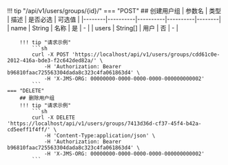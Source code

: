 !!! tip "/api/v1/users/groups/{id}/"
    === "POST"
        ## 创建用户组
        | 参数名 | 类型     | 描述     | 是否必选 | 可选值 |
        |--------|----------|----------|----------|--------|
        | name   | String   | 名称     | 是       | -      |
        | users  | String[] | 用户     | 否       | -      |

        !!! tip "请求示例"
            ```sh
            curl -X POST 'https://localhost/api/v1/users/groups/cdd61c0e-2012-416a-bde3-f2c642ded82a/' \
                -H 'Authorization: Bearer b96810faac725563304dada8c323c4fa061863d4' \ 
                -H 'X-JMS-ORG: 00000000-0000-0000-0000-000000000002'
            ```
    === "DELETE"
        ## 删除用户组
        !!! tip "请求示例"
            ```sh
            curl -X DELETE 'https://localhost/api/v1/users/groups/7413d36d-cf37-45f4-b42a-cd5eeff1f4ff/' \ 
                -H 'Content-Type:application/json' \ 
                -H 'Authorization: Bearer b96810faac725563304dada8c323c4fa061863d4' \ 
                -H 'X-JMS-ORG: 00000000-0000-0000-0000-000000000002'
            ```
